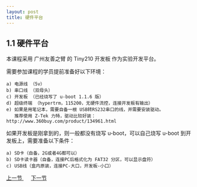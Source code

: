 ```yaml
---
layout: post
title: 硬件平台 
---
```


## 1.1 硬件平台

本课程采用 广州友善之臂 的 Tiny210 开发板 作为实验开发平台。

需要参加课程的学员提前准备好以下环境：

	a) 电源线 （5v）
	b) 串口线 （双母头）
	c) 开发板 （已经烧写了 u-boot 1.1.6 版）
	d) 超级终端 （hypertrm，115200，无硬件流控，连接开发板有输出）
	e) 如果是用笔记本，需要自备一根 USB转RS232串口的线，并需要安装驱动。
	   推荐使用 Z-Tek 力特，驱动比较好装： http://www.360buy.com/product/134961.html

如果开发板是刚拿到的，则一般都没有烧写 u-boot，可以自己烧写 u-boot 到开发板上，需要准备以下条件：

	a) SD卡（自备，2G或者4G都可以）
	b) SD卡读卡器（自备，连接PC后格式化为 FAT32 分区，可以显示盘符）
	c) USB线（盒内原装，连接PC-大口，开发板-小口）
	
	
<div>
<a href="chp1-0.html"> 上一节 </a> &nbsp;&nbsp;&nbsp;&nbsp; <a href="chp1-2.html"> 下一节 </a> 	
</div>
